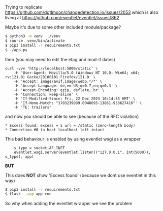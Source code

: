 Trying to replicate https://github.com/dgtlmoon/changedetection.io/issues/2053 which is also living at https://github.com/eventlet/eventlet/issues/862

Maybe it's due to some other included module/package?

```bash
$ python3 -m venv  ./venv
$ source  venv/bin/activate
$ pip3 install -r requirements.txt
$ ./app.py
```


then (you may need to edit the etag and mod-if dates)

```
curl -vvv 'http://localhost:5000/static' \
    -H 'User-Agent: Mozilla/5.0 (Windows NT 10.0; Win64; x64; rv:121.0) Gecko/20100101 Firefox/121.0' \
    -H 'Accept: image/avif,image/webp,*/*' \
    -H 'Accept-Language: de,en-US;q=0.7,en;q=0.3' \
    -H 'Accept-Encoding: gzip, deflate, br' \
    -H 'Connection: keep-alive' \
    -H 'If-Modified-Since: Fri, 22 Dec 2023 10:14:33 GMT' \
    -H 'If-None-Match: "1703239999.0048695-13861-933627416"' \
    -H 'TE: trailers'
```

and now you should be able to see (because of the RFC violation)

```
* Excess found: excess = 5 url = /static (zero-length body)
* Connection #0 to host localhost left intact
```

This bad behaviour is enabled by using eventlet wsgi as a wrapper

```
    s_type = socket.AF_INET
    eventlet.wsgi.server(eventlet.listen(("127.0.0.1", int(5000)), s_type), app)
````

**BUT**

This does **NOT** show 'Excess found' (because we dont use eventlet in this way)

```bash
$ pip3 install -r requirements.txt
$ flask --app app run
```

So why when adding the eventlet wrapper we see the problem

